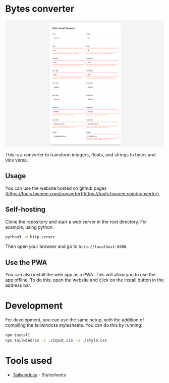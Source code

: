 # Bytes converter

[<img src="example.png" alt="Byte Converter" style="height: 400px;">](https://tools.hiumee.com/converter)

This is a converter to transform integers, floats, and strings to bytes and vice versa.

## Usage

You can use the website hosted on github pages [https://tools.hiumee.com/converter](https://tools.hiumee.com/converter).

## Self-hosting

Clone the repository and start a web server in the root directory. For example, using python:

```bash
python3 -m http.server
```

Then open your browser and go to `http://localhost:8000`.

## Use the PWA

You can also install the web app as a PWA. This will allow you to use the app offline. To do this, open the website and click on the install button in the address bar.

# Development

For development, you can use the same setup, with the addition of compiling the tailwindcss stylesheets. You can do this by running:

```bash
npm install
npx tailwindcss -i ./input.css -o ./style.css
```

# Tools used

- [Tailwindcss](https://tailwindcss.com/) - Stylesheets
